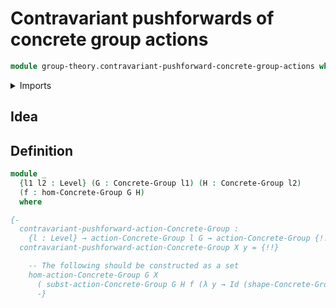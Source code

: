 # Contravariant pushforwards of concrete group actions

```agda
module group-theory.contravariant-pushforward-concrete-group-actions where
```

<details><summary>Imports</summary>

```agda
open import foundation.identity-types
open import foundation.universe-levels

open import group-theory.concrete-group-actions
open import group-theory.concrete-groups
open import group-theory.homomorphisms-concrete-group-actions
open import group-theory.homomorphisms-concrete-groups
open import group-theory.substitution-functor-concrete-group-actions
```

</details>

## Idea

## Definition

```agda
module _
  {l1 l2 : Level} (G : Concrete-Group l1) (H : Concrete-Group l2)
  (f : hom-Concrete-Group G H)
  where

{-
  contravariant-pushforward-action-Concrete-Group :
    {l : Level} → action-Concrete-Group l G → action-Concrete-Group {!!} H
  contravariant-pushforward-action-Concrete-Group X y = {!!}

    -- The following should be constructed as a set
    hom-action-Concrete-Group G X
      ( subst-action-Concrete-Group G H f (λ y → Id (shape-Concrete-Group H) y))
      -}
```
